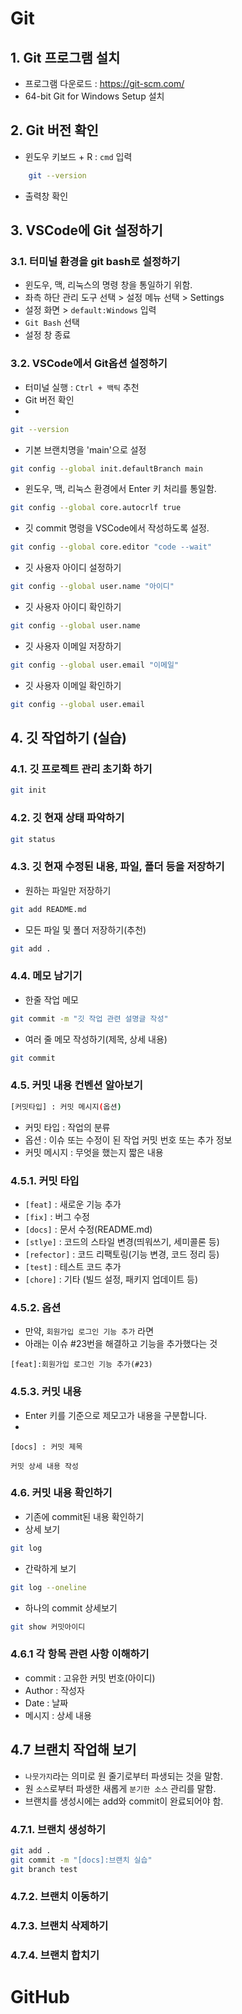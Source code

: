 <!-- 혼자서 작업하기(4/28 월) -->
# Git

## 1. Git 프로그램 설치
- 프로그램 다운로드 : https://git-scm.com/
- 64-bit Git for Windows Setup 설치

## 2. Git 버전 확인
- 윈도우 키보드 + R : `cmd` 입력

```bash
    git --version
```

- 출력창 확인

## 3. VSCode에 Git 설정하기

### 3.1. 터미널 환경을 git bash로 설정하기
- 윈도우, 맥, 리눅스의 명령 창을 통일하기 위함.
- 좌측 하단 관리 도구 선택 > 설정 메뉴 선택 > Settings
- 설정 화면 > `default:Windows` 입력
- `Git Bash` 선택
- 설정 창 종료

### 3.2. VSCode에서 Git옵션 설정하기
- 터미널 실행 : `Ctrl + 백틱` 추천
- Git 버전 확인
- 
``` bash
git --version
```

- 기본 브랜치명을 'main'으로 설정
``` bash
git config --global init.defaultBranch main
```
- 윈도우, 맥, 리눅스 환경에서 Enter 키 처리를 통일함.
``` bash
git config --global core.autocrlf true
```
- 깃 commit 명령을 VSCode에서 작성하도록 설정.
``` bash
git config --global core.editor "code --wait"
```
- 깃 사용자 아이디 설정하기
``` bash
git config --global user.name "아이디"
```
- 깃 사용자 아이디 확인하기
``` bash
git config --global user.name
```
- 깃 사용자 이메일 저장하기
``` bash
git config --global user.email "이메일"
```
- 깃 사용자 이메일 확인하기
``` bash
git config --global user.email
```

## 4. 깃 작업하기 (실습)
### 4.1. 깃 프로젝트 관리 초기화 하기
``` bash
git init
```

### 4.2. 깃 현재 상태 파악하기
``` bash
git status
```

### 4.3. 깃 현재 수정된 내용, 파일, 폴더 등을 저장하기
- 원하는 파일만 저장하기
``` bash
git add README.md
```
- 모든 파일 및 폴더 저장하기(추천)
``` bash
git add .
```

### 4.4. 메모 남기기
- 한줄 작업 메모
``` bash
git commit -m "깃 작업 관련 설명글 작성"
```
- 여러 줄 메모 작성하기(제목, 상세 내용)
``` bash
git commit
```

### 4.5. 커밋 내용 컨벤션 알아보기
``` bash
[커밋타입] : 커밋 메시지(옵션)
```

- 커밋 타입 : 작업의 분류
- 옵션 : 이슈 또는 수정이 된 작업 커밋 번호 또는 추가 정보
- 커밋 메시지 : 무엇을 했는지 짧은 내용

### 4.5.1. 커밋 타입
- `[feat]` : 새로운 기능 추가
- `[fix]` : 버그 수정
- `[docs]` : 문서 수정(README.md)
- `[stlye]` : 코드의 스타일 변경(띄워쓰기, 세미콜론 등)
- `[refector]` : 코드 리팩토링(기능 변경, 코드 정리 등)
- `[test]` : 테스트 코드 추가
- `[chore]` : 기타 (빌드 설정, 패키지 업데이트 등)

### 4.5.2. 옵션
- 만약, `회원가입 로그인 기능 추가` 라면
- 아래는 이슈 #23번을 해결하고 기능을 추가했다는 것
```
[feat]:회원가입 로그인 기능 추가(#23)

```

### 4.5.3. 커밋 내용
- Enter 키를 기준으로 제모고가 내용을 구분합니다.
- 
```
[docs] : 커밋 제목

커밋 상세 내용 작성
```

### 4.6. 커밋 내용 확인하기
- 기존에 commit된 내용 확인하기
- 상세 보기
``` bash
git log
```
- 간락하게 보기
``` bash
git log --oneline
```
- 하나의 commit 상세보기
``` bash
git show 커밋아이디
```

### 4.6.1 각 항목 관련 사항 이해하기
- commit : 고유한 커밋 번호(아이디)
- Author : 작성자
- Date : 날짜
- 메시지 : 상세 내용

## 4.7 브랜치 작업해 보기
- `나뭇가지`라는 의미로 원 줄기로부터 파생되는 것을 말함.
- 원 `소스`로부터 파생한 새롭게 `분기한 소스` 관리를 말함.
- 브랜치를 생성시에는 add와 commit이 완료되어야 함.

### 4.7.1. 브랜치 생성하기
``` bash
git add .
git commit -m "[docs]:브랜치 실습"
git branch test
```
### 4.7.2. 브랜치 이동하기

### 4.7.3. 브랜치 삭제하기

### 4.7.4. 브랜치 합치기

# GitHub
